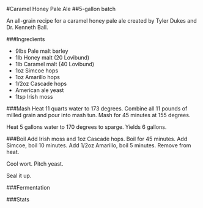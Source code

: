 #Caramel Honey Pale Ale
##5-gallon batch

An all-grain recipe for a caramel honey pale ale created by Tyler Dukes and Dr. Kenneth Ball.

###Ingredients
* 9lbs Pale malt barley
* 1lb Honey malt (20 Lovibund)
* 1lb Caramel malt (40 Lovibund)
* 1oz Simcoe hops
* 1oz Amarillo hops
* 1/2oz Cascade hops
* American ale yeast
* 1tsp Irish moss

###Mash
Heat 11 quarts water to 173 degrees. Combine all 11 pounds of milled grain and pour into mash tun. Mash for 45 minutes at 155 degrees.

Heat 5 gallons water to 170 degrees to sparge. Yields 6 gallons.

###Boil
Add Irish moss and 1oz Cascade hops. Boil for 45 minutes. Add Simcoe, boil 10 minutes. Add 1/2oz Amarillo, boil 5 minutes. Remove from heat.

Cool wort. Pitch yeast.

Seal it up.

###Fermentation

###Stats
